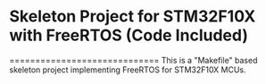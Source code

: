 # Skeleton Project for STM32F10X with FreeRTOS (Code Included)
=============================
This is a "Makefile" based skeleton project implementing FreeRTOS for STM32F10X MCUs.
